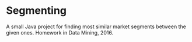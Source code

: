 # Segmenting
A small Java project for finding most similar market segments between the given ones. Homework in Data Mining, 2016.
